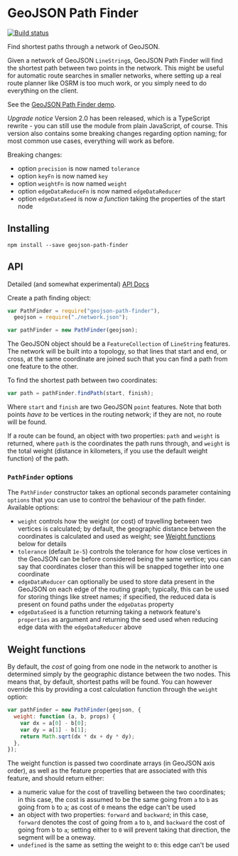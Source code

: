 # GeoJSON Path Finder

[![Build status](https://travis-ci.org/perliedman/geojson-path-finder.svg?branch=master)](https://travis-ci.org/perliedman/geojson-path-finder)

Find shortest paths through a network of GeoJSON.

Given a network of GeoJSON `LineString`s, GeoJSON Path Finder will find the shortest path between two points in the network. This might be useful for automatic route searches in smaller networks, where setting up a real route planner like OSRM is too much work, or you simply need to do everything on the client.

See the [GeoJSON Path Finder demo](https://www.liedman.net/geojson-path-finder/).

_Upgrade notice_ Version 2.0 has been released, which is a TypeScript rewrite - you can still use the module from plain JavaScript, of course. This version also contains some breaking changes regarding option naming; for most common use cases, everything will work as before.

Breaking changes:

- option `precision` is now named `tolerance`
- option `keyFn` is now named `key`
- option `weightFn` is now named `weight`
- option `edgeDataReduceFn` is now named `edgeDataReducer`
- option `edgeDataSeed` is now _a function_ taking the properties of the start node

## Installing

```
npm install --save geojson-path-finder
```

## API

Detailed (and somewhat experimental) [API Docs](docs/)

Create a path finding object:

```javascript
var PathFinder = require("geojson-path-finder"),
  geojson = require("./network.json");

var pathFinder = new PathFinder(geojson);
```

The GeoJSON object should be a `FeatureCollection` of `LineString` features. The network will be built
into a topology, so that lines that start and end, or cross, at the same coordinate are joined such that
you can find a path from one feature to the other.

To find the shortest path between two coordinates:

```javascript
var path = pathFinder.findPath(start, finish);
```

Where `start` and `finish` are two GeoJSON `point` features. Note that both points _have to_ be vertices in the routing network; if they are not, no route will be found.

If a route can be found, an object with two properties: `path` and `weight` is returned, where `path`
is the coordinates the path runs through, and `weight` is the total weight (distance in kilometers, if you use the default weight function) of the path.

### `PathFinder` options

The `PathFinder` constructor takes an optional seconds parameter containing `options` that you can
use to control the behaviour of the path finder. Available options:

- `weight` controls how the weight (or cost) of travelling between two vertices is calculated;
  by default, the geographic distance between the coordinates is calculated and used as weight;
  see [Weight functions](#weight-functions) below for details
- `tolerance` (default `1e-5`) controls the tolerance for how close vertices in the GeoJSON can be
  before considered being the same vertice; you can say that coordinates closer than this will be
  snapped together into one coordinate
- `edgeDataReducer` can optionally be used to store data present in the GeoJSON on each edge of
  the routing graph; typically, this can be used for storing things like street names; if specified,
  the reduced data is present on found paths under the `edgeDatas` property
- `edgeDataSeed` is a function returning taking a network feature's `properties` as argument and returning the seed used when reducing edge data with the `edgeDataReducer` above

## Weight functions

By default, the _cost_ of going from one node in the network to another is determined simply by
the geographic distance between the two nodes. This means that, by default, shortest paths will be found.
You can however override this by providing a cost calculation function through the `weight` option:

```javascript
var pathFinder = new PathFinder(geojson, {
  weight: function (a, b, props) {
    var dx = a[0] - b[0];
    var dy = a[1] - b[1];
    return Math.sqrt(dx * dx + dy * dy);
  },
});
```

The weight function is passed two coordinate arrays (in GeoJSON axis order), as well as the feature properties
that are associated with this feature, and should return either:

- a numeric value for the cost of travelling between the two coordinates; in this case, the cost is assumed
  to be the same going from `a` to `b` as going from `b` to `a`; as cost of `0` means the edge can't be used
- an object with two properties: `forward` and `backward`; in this case,
  `forward` denotes the cost of going from `a` to `b`, and
  `backward` the cost of going from `b` to `a`; setting either
  to `0` will prevent taking that direction, the segment will be a oneway.
- `undefined` is the same as setting the weight to `0`: this edge can't be used
